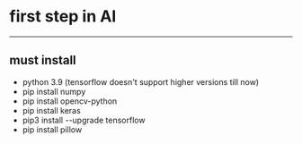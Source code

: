 # first step in AI
---
## must install
- python 3.9 (tensorflow doesn't support higher versions till now)
- pip install numpy
- pip install opencv-python
- pip install keras
- pip3 install --upgrade tensorflow
- pip install pillow